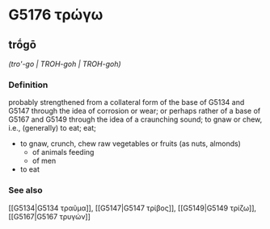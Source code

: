 # G5176 τρώγω

## trṓgō

_(tro'-go | TROH-goh | TROH-goh)_

### Definition

probably strengthened from a collateral form of the base of G5134 and G5147 through the idea of corrosion or wear; or perhaps rather of a base of G5167 and G5149 through the idea of a craunching sound; to gnaw or chew, i.e., (generally) to eat; eat; 

- to gnaw, crunch, chew raw vegetables or fruits (as nuts, almonds)
  - of animals feeding
  - of men
- to eat

### See also

[[G5134|G5134 τραῦμα]], [[G5147|G5147 τρίβος]], [[G5149|G5149 τρίζω]], [[G5167|G5167 τρυγών]]
